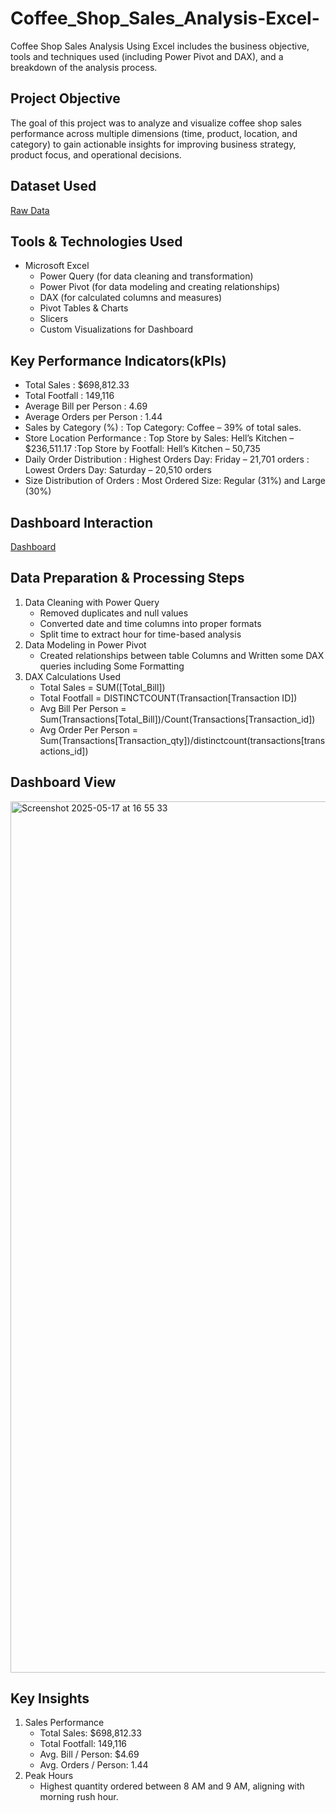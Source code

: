 # Coffee_Shop_Sales_Analysis-Excel-
Coffee Shop Sales Analysis Using Excel includes the business objective, tools and techniques used (including Power Pivot and DAX), and a breakdown of the analysis process.

## Project Objective
The goal of this project was to analyze and visualize coffee shop sales performance across multiple dimensions (time, product, location, and category) to gain actionable insights for improving business strategy, product focus, and operational decisions.

## Dataset Used
<a href="https://github.com/yug0537/Coffee_Shop_Sales_Analysis-Excel-/blob/main/Coffe_Shop_Sales-Raw.xlsx">Raw Data<a/>

## Tools & Technologies Used
- Microsoft Excel
    - Power Query (for data cleaning and transformation)
    - Power Pivot (for data modeling and creating relationships)
    - DAX (for calculated columns and measures)
    - Pivot Tables & Charts
    - Slicers
    - Custom Visualizations for Dashboard

## Key Performance Indicators(kPIs)
- Total Sales : $698,812.33
- Total Footfall : 149,116
- Average Bill per Person : 4.69 
- Average Orders per Person :  1.44
- Sales by Category (%) : Top Category: Coffee – 39% of total sales.
- Store Location Performance : Top Store by Sales: Hell’s Kitchen – $236,511.17 :Top Store by Footfall: Hell’s Kitchen – 50,735
- Daily Order Distribution : Highest Orders Day: Friday – 21,701 orders : Lowest Orders Day: Saturday – 20,510 orders
- Size Distribution of Orders : Most Ordered Size: Regular (31%) and Large (30%)

## Dashboard Interaction
<a href="https://github.com/yug0537/Coffee_Shop_Sales_Analysis-Excel-/blob/main/Coffe_Shop_%20Sales_File.xlsx">Dashboard<a/>

## Data Preparation & Processing Steps
1. Data Cleaning with Power Query
   - Removed duplicates and null values
   - Converted date and time columns into proper formats
   - Split time to extract hour for time-based analysis
2. Data Modeling in Power Pivot
   - Created relationships between table Columns and Written some DAX queries including Some Formatting
3. DAX Calculations Used
   - Total Sales = SUM([Total_Bill])
   - Total Footfall = DISTINCTCOUNT(Transaction[Transaction ID])
   - Avg Bill Per Person = Sum(Transactions[Total_Bill])/Count(Transactions[Transaction_id])
   - Avg Order Per Person = Sum(Transactions[Transaction_qty])/distinctcount(transactions[transactions_id])
  
## Dashboard View
<img width="1394" alt="Screenshot 2025-05-17 at 16 55 33" src="https://github.com/user-attachments/assets/4c5854f3-3aad-4b1b-86d3-64c0ac24ea8e" />

## Key Insights
1. Sales Performance
   - Total Sales: $698,812.33
   - Total Footfall: 149,116
   - Avg. Bill / Person: $4.69
   - Avg. Orders / Person: 1.44
2. Peak Hours
   - Highest quantity ordered between 8 AM and 9 AM, aligning with morning rush hour.




